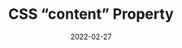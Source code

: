 ---
date: 2022-02-27
permalink: false
publisher: max_ability
tags:
  - css
target_url: https://www.maxability.co.in/2022/02/27/css-content-property/
title: CSS “content” Property
---
